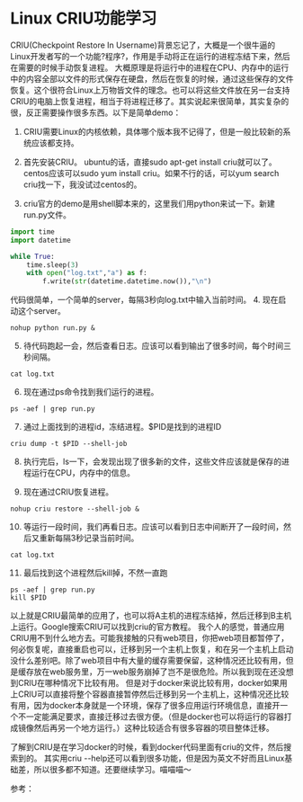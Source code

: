 # Linux CRIU功能学习

CRIU(Checkpoint Restore In Username)背景忘记了，大概是一个很牛逼的Linux开发者写的一个功能?程序?，作用是手动将正在运行的进程冻结下来，然后在需要的时候手动恢复进程。
大概原理是将运行中的进程在CPU、内存中的运行中的内容全部以文件的形式保存在硬盘，然后在恢复的时候，通过这些保存的文件恢复。这个很符合Linux上万物皆文件的理念。也可以将这些文件放在另一台支持CRIU的电脑上恢复进程，相当于将进程迁移了。其实说起来很简单，其实复杂的很，反正需要操作很多东西。以下是简单demo：

1. CRIU需要Linux的内核依赖，具体哪个版本我不记得了，但是一般比较新的系统应该都支持。

2. 首先安装CRIU。
ubuntu的话，直接sudo apt-get install criu就可以了。
centos应该可以sudo yum install criu。如果不行的话，可以yum search criu找一下，我没试过centos的。

3. criu官方的demo是用shell脚本来的，这里我们用python来试一下。新建run.py文件。
```python
import time
import datetime

while True:
	time.sleep(3)
	with open("log.txt","a") as f:
		f.write(str(datetime.datetime.now()),"\n")

```

 代码很简单，一个简单的server，每隔3秒向log.txt中输入当前时间。
4. 现在启动这个server。
```shell
nohup python run.py &
```

5. 待代码跑起一会，然后查看日志。应该可以看到输出了很多时间，每个时间三秒间隔。
```shell
cat log.txt
```

6. 现在通过ps命令找到我们运行的进程。
```shell
ps -aef | grep run.py
```

7. 通过上面找到的进程id，冻结进程。$PID是找到的进程ID
```shell
criu dump -t $PID --shell-job
```

8. 执行完后，ls一下，会发现出现了很多新的文件，这些文件应该就是保存的进程运行在CPU，内存中的信息。

9. 现在通过CRIU恢复进程。
```shell
nohup criu restore --shell-job &
```

10. 等运行一段时间，我们再看日志。应该可以看到日志中间断开了一段时间，然后又重新每隔3秒记录当前时间。
```shell
cat log.txt
```

11. 最后找到这个进程然后kill掉，不然一直跑
```shell
ps -aef | grep run.py
kill $PID
```

以上就是CRIU最简单的应用了，也可以将A主机的进程冻结掉，然后迁移到B主机上运行。Google搜索CRIU可以找到criu的官方教程。
我个人的感觉，普通应用CRIU用不到什么地方去。可能我接触的只有web项目，你把web项目都暂停了，何必恢复呢，直接重启也可以，迁移到另一个主机上恢复，和在另一个主机上启动没什么差别吧。除了web项目中有大量的缓存需要保留，这种情况还比较有用，但是缓存放在web服务里，万一web服务崩掉了岂不是很危险。所以我到现在还没想到CRIU在哪种情况下比较有用。
但是对于docker来说比较有用，docker如果用上CRIU可以直接将整个容器直接暂停然后迁移到另一个主机上，这种情况还比较有用，因为docker本身就是一个环境，保存了很多应用运行环境信息，直接开一个不一定能满足要求，直接迁移过去很方便。（但是docker也可以将运行的容器打成镜像然后再另一个地方运行。）这种比较适合有很多容器的项目整体迁移。

了解到CRIU是在学习docker的时候，看到docker代码里面有criu的文件，然后搜索到的。
其实用criu --help还可以看到很多功能，但是因为英文不好而且Linux基础差，所以很多都不知道。还要继续学习。喵喵喵～

参考：